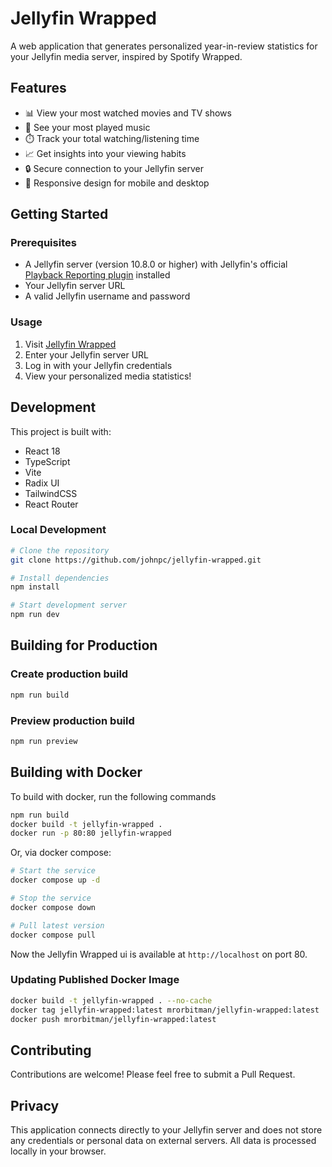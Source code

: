 # Jellyfin Wrapped

A web application that generates personalized year-in-review statistics for your Jellyfin media server, inspired by Spotify Wrapped.

## Features

- 📊 View your most watched movies and TV shows
- 🎵 See your most played music
- ⏱️ Track your total watching/listening time
- 📈 Get insights into your viewing habits
- 🔒 Secure connection to your Jellyfin server
- 📱 Responsive design for mobile and desktop

## Getting Started

### Prerequisites

- A Jellyfin server (version 10.8.0 or higher) with Jellyfin's official [Playback Reporting plugin](https://github.com/jellyfin/jellyfin-plugin-playbackreporting) installed
- Your Jellyfin server URL
- A valid Jellyfin username and password

### Usage

1. Visit [Jellyfin Wrapped](https://jellyfin-wrapped.jpc.io)
2. Enter your Jellyfin server URL
3. Log in with your Jellyfin credentials
4. View your personalized media statistics!

## Development

This project is built with:

- React 18
- TypeScript
- Vite
- Radix UI
- TailwindCSS
- React Router

### Local Development

```bash
# Clone the repository
git clone https://github.com/johnpc/jellyfin-wrapped.git

# Install dependencies
npm install

# Start development server
npm run dev
```

## Building for Production

### Create production build

```bash
npm run build
```

### Preview production build

```bash
npm run preview
```

## Building with Docker

To build with docker, run the following commands

```bash
npm run build
docker build -t jellyfin-wrapped .
docker run -p 80:80 jellyfin-wrapped
```

Or, via docker compose:

```bash
# Start the service
docker compose up -d

# Stop the service
docker compose down

# Pull latest version
docker compose pull
```

Now the Jellyfin Wrapped ui is available at `http://localhost` on port 80.

### Updating Published Docker Image

```bash
docker build -t jellyfin-wrapped . --no-cache
docker tag jellyfin-wrapped:latest mrorbitman/jellyfin-wrapped:latest
docker push mrorbitman/jellyfin-wrapped:latest
```

## Contributing

Contributions are welcome! Please feel free to submit a Pull Request.

## Privacy

This application connects directly to your Jellyfin server and does not store any credentials or personal data on external servers. All data is processed locally in your browser.
